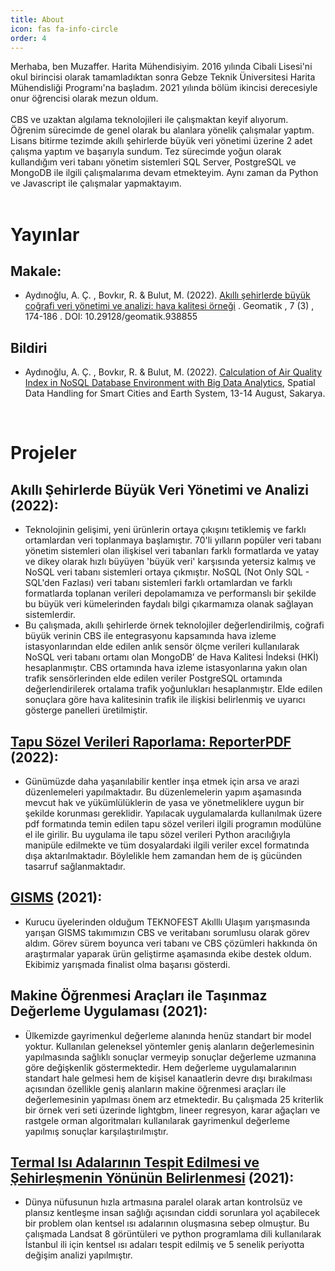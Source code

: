 ```yaml
---
title: About
icon: fas fa-info-circle
order: 4
---
```


<div class='text-justify'>
Merhaba, ben Muzaffer. Harita Mühendisiyim. 2016 yılında Cibali Lisesi'ni okul birincisi olarak tamamladıktan sonra Gebze Teknik Üniversitesi Harita Mühendisliği Programı'na başladım. 2021 yılında bölüm ikincisi derecesiyle onur öğrencisi olarak mezun oldum.</div>
<br>
<div class='text-justify'>CBS ve uzaktan algılama teknolojileri ile çalışmaktan keyif alıyorum. Öğrenim sürecimde de genel olarak bu alanlara yönelik çalışmalar yaptım. Lisans bitirme tezimde akıllı şehirlerde büyük veri yönetimi üzerine 2 adet çalışma yaptım ve başarıyla sundum. Tez sürecimde yoğun olarak kullandığım veri tabanı yönetim sistemleri SQL Server, PostgreSQL ve MongoDB ile ilgili çalışmalarıma devam etmekteyim. Aynı zaman da Python ve Javascript ile çalışmalar yapmaktayım.</div>
<br>

# Yayınlar

## Makale:

* 	Aydınoğlu, A. Ç. , Bovkır, R. & Bulut, M. (2022). [Akıllı şehirlerde büyük coğrafi veri yönetimi ve analizi: hava kalitesi örneği](https://dergipark.org.tr/tr/pub/geomatik/issue/66138/938855) . Geomatik , 7 (3) , 174-186 . DOI: 10.29128/geomatik.938855

## Bildiri

* Aydınoğlu, A. Ç. , Bovkır, R. & Bulut, M. (2022). [Calculation of Air Quality Index in NoSQL Database Environment with Big Data Analytics](https://www.youtube.com/watch?v=X_LwK2D-Clg), Spatial Data Handling for Smart Cities and Earth System, 13-14 August, Sakarya.

<br>

# Projeler

## Akıllı Şehirlerde Büyük Veri Yönetimi ve Analizi (2022):

* <div class='text-justify'>Teknolojinin gelişimi, yeni ürünlerin ortaya çıkışını tetiklemiş ve farklı ortamlardan veri toplanmaya başlamıştır. 70'li yılların popüler veri tabanı yönetim sistemleri olan ilişkisel veri tabanları farklı formatlarda ve yatay ve dikey olarak hızlı büyüyen 'büyük veri' karşısında yetersiz kalmış ve NoSQL veri tabanı sistemleri ortaya çıkmıştır. NoSQL (Not Only SQL - SQL'den Fazlası) veri tabanı sistemleri farklı ortamlardan ve farklı formatlarda toplanan verileri depolamamıza ve performanslı bir şekilde bu büyük veri kümelerinden faydalı bilgi çıkarmamıza olanak sağlayan sistemlerdir. </div>
* <div class='text-justify'> Bu çalışmada, akıllı şehirlerde örnek teknolojiler değerlendirilmiş, coğrafi büyük verinin CBS ile entegrasyonu kapsamında hava izleme istasyonlarından elde edilen anlık sensör ölçme verileri kullanılarak NoSQL veri tabanı ortamı olan MongoDB’ de Hava Kalitesi İndeksi (HKİ) hesaplanmıştır. CBS ortamında hava izleme istasyonlarına yakın olan trafik sensörlerinden elde edilen veriler PostgreSQL ortamında değerlendirilerek ortalama trafik yoğunlukları hesaplanmıştır. Elde edilen sonuçlara göre hava kalitesinin trafik ile ilişkisi belirlenmiş ve uyarıcı gösterge panelleri üretilmiştir. </div>


## [Tapu Sözel Verileri Raporlama: ReporterPDF](https://github.com/muzafferbulut/tapu-sozel-verileri-raporlama) (2022):

* <div class='text-justify'>Günümüzde daha yaşanılabilir kentler inşa etmek için arsa ve arazi düzenlemeleri yapılmaktadır. Bu düzenlemelerin yapım aşamasında mevcut hak ve yükümlülüklerin de yasa ve yönetmeliklere uygun bir şekilde korunması gereklidir. Yapılacak uygulamalarda kullanılmak üzere pdf formatında temin edilen tapu sözel verileri ilgili programın modülüne el ile girilir. Bu uygulama ile tapu sözel verileri Python aracılığıyla manipüle edilmekte ve tüm dosyalardaki ilgili veriler excel formatında dışa aktarılmaktadır. Böylelikle hem zamandan hem de iş gücünden tasarruf sağlanmaktadır.</div>

## [GISMS](https://www.youtube.com/watch?v=X5vuSjCwULw) (2021):

* <div class='text-justify'>Kurucu üyelerinden olduğum TEKNOFEST Akılllı Ulaşım yarışmasında yarışan GISMS takımımızın CBS ve veritabanı sorumlusu olarak görev aldım. Görev sürem boyunca veri tabanı ve CBS çözümleri hakkında ön araştırmalar yaparak ürün geliştirme aşamasında ekibe destek oldum. Ekibimiz yarışmada finalist olma başarısı gösterdi. </div>

## Makine Öğrenmesi Araçları ile Taşınmaz Değerleme Uygulaması (2021):

* <div class='text-justify'> Ülkemizde gayrimenkul değerleme alanında henüz standart bir model yoktur. Kullanılan geleneksel yöntemler geniş alanların değerlemesinin yapılmasında sağlıklı sonuçlar vermeyip sonuçlar değerleme uzmanına göre değişkenlik göstermektedir. Hem değerleme uygulamalarının standart hale gelmesi hem de kişisel kanaatlerin devre dışı bırakılması açısından özellikle geniş alanların makine öğrenmesi araçları ile değerlemesinin yapılması önem arz etmektedir. Bu çalışmada 25 kriterlik bir örnek veri seti üzerinde lightgbm, lineer regresyon, karar ağaçları ve rastgele orman algoritmaları kullanılarak gayrimenkul değerleme yapılmış sonuçlar karşılaştırılmıştır. </div>

## [Termal Isı Adalarının Tespit Edilmesi ve Şehirleşmenin Yönünün Belirlenmesi](https://github.com/muzafferbulut/UHI) (2021):

* <div class='text-justify'>Dünya nüfusunun hızla artmasına paralel olarak artan kontrolsüz ve plansız kentleşme insan sağlığı açısından ciddi sorunlara yol açabilecek bir problem olan kentsel ısı adalarının oluşmasına sebep olmuştur. Bu çalışmada Landsat 8 görüntüleri ve python programlama dili kullanılarak İstanbul ili için kentsel ısı adaları tespit edilmiş ve 5 senelik periyotta değişim analizi yapılmıştır.</div>
